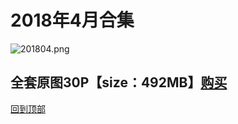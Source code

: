 # 2018年4月合集
![201804.png](https://www.nsaimg.com/2020/04/02/5e85ad2bbac82.png)
## 全套原图30P【size：492MB】[购买]()<br>
[回到顶部](#readme)

